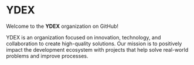 # YDEX

Welcome to the **YDEX** organization on GitHub!

YDEX is an organization focused on innovation, technology, and collaboration to create high-quality solutions. Our mission is to positively impact the development ecosystem with projects that help solve real-world problems and improve processes.
